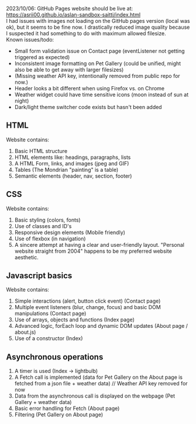 2023/10/06: GitHub Pages website should be live at: https://asrii00.github.io/aslan-sandbox-saitti/index.html   
I had issues with images not loading on the GitHub pages version (local was ok), but it seems to be fine now. I drastically reduced image quality because I suspected it had something to do with maximum allowed filesize.  
Known issues/todo:   
- Small form validation issue on Contact page (eventListener not getting triggered as expected)
- Inconsistent image formatting on Pet Gallery (could be unified, might also be able to get away with larger filesizes)
- (Missing weather API key, intentionally removed from public repo for now.)
- Header looks a bit different when using Firefox vs. on Chrome
- Weather widget could have time sensitive icons (moon instead of sun at night)
- Dark/light theme switcher code exists but hasn't been added



## HTML

Website contains: 
1. Basic HTML structure
1. HTML elements like: headings, paragraphs, lists
1. A HTML Form, links, and images (jpeg and GIF)
1. Tables (The Mondrian "painting" is a table)
1. Semantic elements (header, nav, section, footer)


## CSS

Website contains:
1. Basic styling (colors, fonts)
1. Use of classes and ID's 
1. Responsive design elements (Mobile friendly)
1. Use of flexbox (in navigation)
1. A sincere attempt at having a clear and user-friendly layout. "Personal website straight from 2004" happens to be my preferred website aesthetic.


## Javascript basics 

Website contains: 
1. Simple interactions (alert, button click event) (Contact page)
1. Multiple event listeners (blur, change, focus) and basic DOM manipulations (Contact page)
1. Use of arrays, objects and functions (Index page)
1. Advanced logic, forEach loop and dynamic DOM updates (About page / about.js)
1. Use of a constructor (Index)



## Asynchronous operations 
1. A timer is used (Index -> lightbulb)
1. A Fetch call is implemented (data for Pet Gallery on the About page is fetched from a json file + weather data) // Weather API key removed for now
1. Data from the asynchronous call is displayed on the webpage (Pet Gallery + weather data)
1. Basic error handling for Fetch (About page)
1. Filtering (Pet Gallery on About page)


